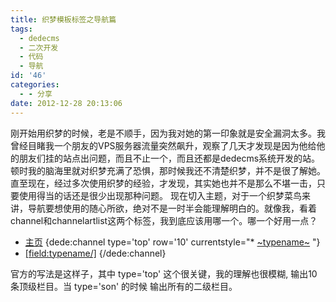 ```yaml
---
title: 织梦模板标签之导航篇
tags:
  - dedecms
  - 二次开发
  - 代码
  - 导航
id: '46'
categories:
  - - 分享
date: 2012-12-28 20:13:06
---
```


刚开始用织梦的时候，老是不顺手，因为我对她的第一印象就是安全漏洞太多。我曾经目睹我一个朋友的VPS服务器流量突然飙升，观察了几天才发现是因为他给他的朋友们挂的站点出问题，而且不止一个，而且还都是dedecms系统开发的站。顿时我的脑海里就对织梦充满了恐惧，那时候我还不清楚织梦，并不是很了解她。直至现在，经过多次使用织梦的经验，才发现，其实她也并不是那么不堪一击，只要使用得当的话还是很少出现那种问题。 现在切入主题，对于一个织梦菜鸟来讲，导航要想使用的随心所欲，绝对不是一时半会能理解明白的。就像我，看着channel和channelartlist这两个标签，我到底应该用哪一个。哪一个好用一点？

*   [主页]({dede:global.cfg_cmsurl/}/)
{dede:channel type='top' row='10' currentstyle="*   [~typename~](~typelink~)
"}
*   [\[field:typename/\]]([field:typeurl/])
{/dede:channel}

官方的写法是这样子，其中 type='top' 这个很关键，我的理解也很模糊, 输出10条顶级栏目。当 type='son' 的时候 输出所有的二级栏目。